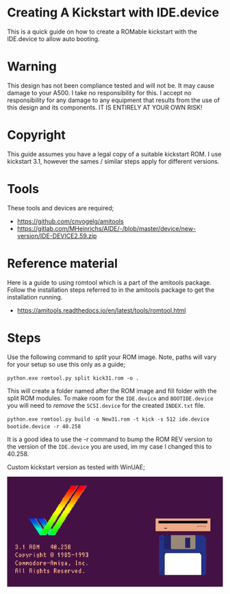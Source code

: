 # Creating A Kickstart with IDE.device
This is a quick guide on how to create a ROMable kickstart with the IDE.device to allow auto booting.

# Warning
This design has not been compliance tested and will not be. It may cause damage to your A500. I take no responsibility for this. I accept no responsibility for any damage to any equipment that results from the use of this design and its components. IT IS ENTIRELY AT YOUR OWN RISK!

# Copyright
This guide assumes you have a legal copy of a suitable kickstart ROM. I use kickstart 3.1, however the sames / similar steps apply for different versions.

# Tools
These tools and devices are required;

- https://github.com/cnvogelg/amitools
- https://gitlab.com/MHeinrichs/AIDE/-/blob/master/device/new-version/IDE-DEVICE2.59.zip

# Reference material
Here is a guide to using romtool which is a part of the amitools package. Follow the installation steps referred to in the amitools package to get the installation running. 

- https://amitools.readthedocs.io/en/latest/tools/romtool.html

# Steps
Use the following command to _split_ your ROM image. Note, paths will vary for your setup so use this only as a guide;

`python.exe romtool.py split kick31.rom -o .`

This will create a folder named after the ROM image and fill folder with the split ROM modules. To make room for the `IDE.device` and `BOOTIDE.device` you will need to _remove_ the `SCSI.device` for the created `INDEX.txt` file.

`python.exe romtool.py build -o New31.rom -t kick -s 512 ide.device bootide.device -r 40.258`

It is a good idea to use the -r command to bump the ROM REV version to the version of the `IDE.device` you are used, im my case I changed this to 40.258.

Custom kickstart version as tested with WinUAE;

![Kickstart version](/Images/customKickstart.png)